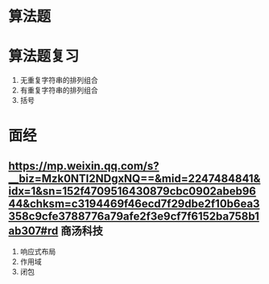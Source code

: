 # 算法题
# 算法题复习
1. 无重复字符串的排列组合
2. 有重复字符串的排列组合
3. 括号
# 面经
## https://mp.weixin.qq.com/s?__biz=Mzk0NTI2NDgxNQ==&mid=2247484841&idx=1&sn=152f4709516430879cbc0902abeb9644&chksm=c3194469f46ecd7f29dbe2f10b6ea3358c9cfe3788776a79afe2f3e9cf7f6152ba758b1ab307#rd 商汤科技
1. 响应式布局
2. 作用域
3. 闭包 